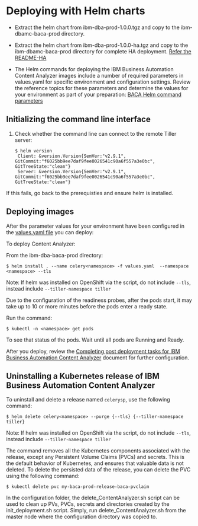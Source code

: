 # Deploying with Helm charts

- Extract the helm chart from ibm-dba-prod-1.0.0.tgz and copy to the ibm-dbamc-baca-prod directory.
- Extract the helm chart from ibm-dba-prod-1.0.0-ha.tgz and copy to the ibm-dbamc-baca-prod directory for complete HA deployment. [Refer the README-HA](../README-HA.md)


- The Helm commands for deploying the IBM Business Automation Content Analyzer images include a number of required parameters in values.yaml for specific environment and configuration settings. Review the reference topics for these parameters and determine the values for your environment as part of your preparation:
[BACA Helm command parameters](../docs/values_yaml_parameters.md)

## Initializing the command line interface
1. Check whether the command line can connect to the remote Tiller server:
   ```console
   $ helm version
    Client: &version.Version{SemVer:"v2.9.1", GitCommit:"f6025bb9ee7daf9fee0026541c90a6f557a3e0bc", GitTreeState:"clean"}
    Server: &version.Version{SemVer:"v2.9.1", GitCommit:"f6025bb9ee7daf9fee0026541c90a6f557a3e0bc", GitTreeState:"clean"}
    ```
If this fails, go back to the prerequisties and ensure helm is installed.

## Deploying images
After the parameter values for your environment have been configured in the [values.yaml file](../docs/values_yaml_parameters.md) you can deploy:  

To deploy Content Analyzer:  

From the ibm-dba-baca-prod directory:  
   ```console
   $ helm install . --name celery<namespace> -f values.yaml  --namespace <namespace> --tls
   ```
   Note: If helm was installed on OpenShift via the script, do not include `--tls`, instead include `--tiller-namespace tiller`

Due to the configuration of the readiness probes, after the pods start, it may take up to 10 or more minutes before the pods enter a ready state. 

Run the command:
```console
$ kubectl -n <namespace> get pods
```
To see that status of the pods. Wait until all pods are Running and Ready.

After you deploy, review the [Completing post deployment tasks for IBM Business Automation Content Analyzer](../docs/post-deployment.md) document for further configuration.

## Uninstalling a Kubernetes release of IBM Business Automation Content Analyzer

To uninstall and delete a release named `celerysp`, use the following command:

```console
$ helm delete celery<namespace> --purge {--tls} {--tiller-namespace tiller}
```
   Note: If helm was installed on OpenShift via the script, do not include `--tls`, instead include `--tiller-namespace tiller`  
   
The command removes all the Kubernetes components associated with the release, except any Persistent Volume Claims (PVCs) and secrets. This is the default behavior of Kubernetes, and ensures that valuable data is not deleted. To delete the persisted data of the release, you can delete the PVC using the following command:

```console
$ kubectl delete pvc my-baca-prod-release-baca-pvclaim
```

In the configuration folder, the delete_ContentAnalyzer.sh script can be used to clean up PVs, PVCs, secrets and directories created by the init_deployment.sh script. Simply, run delete_ContentAnalyzer.sh from the master node where the configuration directory was copied to.
